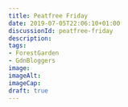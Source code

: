 ```yaml
---
title: Peatfree Friday
date: 2019-07-05T22:06:10+01:00
discussionId: peatfree-friday
description: 
tags: 
- ForestGarden
- GdnBloggers
image: 
imageAlt: 
imageCap: 
draft: true
---
```


